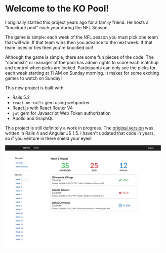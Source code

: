 # Welcome to the KO Pool!

I originally started this project years ago for a family friend. He hosts a "knockout pool" each year during the NFL Season.

The game is simple: each week of the NFL season you must pick one team that will win. If that team wins then you advance to the next week. If that team loses or ties then you're knocked out!

Although the game is simple, there are some fun pieces of the code. The "commish" or manager of the pool has admin rights to score each matchup and control when picks are locked. Participants can only see the picks for each week starting at 11 AM on Sunday morning. It makes for some exciting games to watch on Sunday!

This new project is built with:

* Rails 5.2
* `react_on_rails` gem using webpacker
* React.js with React Router V4
* `jwt` gem for Javascript Web Token authorization
* Apollo and GraphQL

This project is still definitely a work in progress. The [original version](https://github.com/JackWCollins/kopool) was written in Rails 4 and Angular JS 1.5. I haven't updated that code in years, so if you venture in there shield your eyes! 

![First Week Sample Image](./public/kopool_sample_desktop.png)
